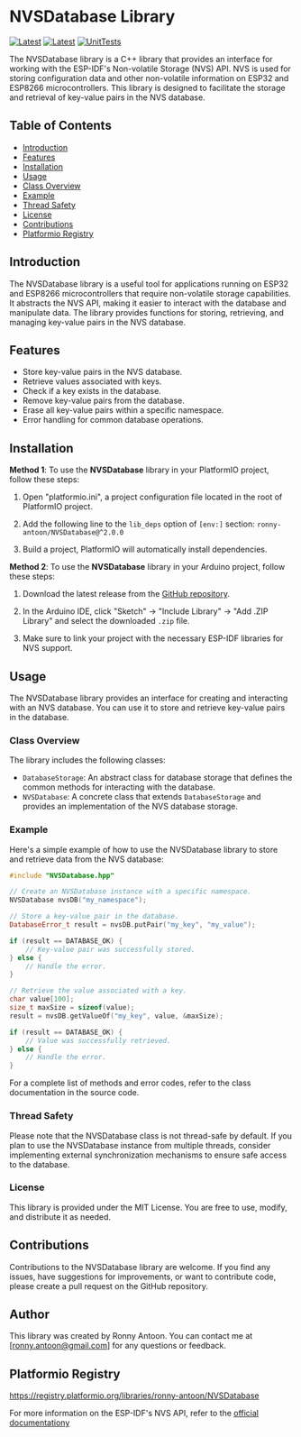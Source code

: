 # NVSDatabase Library

[![Latest](https://img.shields.io/github/v/tag/ronny-antoon/NVSDatabase?color=red&label=last+release)](https://github.com/ronny-antoon/NVSDatabase/releases)
[![Latest](https://badges.registry.platformio.org/packages/ronny-antoon/library/NVSDatabase.svg)](https://registry.platformio.org/libraries/ronny-antoon/NVSDatabase)
[![UnitTests](https://github.com/ronny-antoon/NVSDatabase/actions/workflows/build-and-test-embeded.yaml/badge.svg)](https://github.com/ronny-antoon/NVSDatabase/actions/workflows/build-and-test-embeded.yaml)

The NVSDatabase library is a C++ library that provides an interface for working with the ESP-IDF's Non-volatile Storage (NVS) API. NVS is used for storing configuration data and other non-volatile information on ESP32 and ESP8266 microcontrollers. This library is designed to facilitate the storage and retrieval of key-value pairs in the NVS database.

## Table of Contents
- [Introduction](#introduction)
- [Features](#features)
- [Installation](#installation)
- [Usage](#usage)
- [Class Overview](#class-overview)
- [Example](#example)
- [Thread Safety](#thread-safety)
- [License](#license)
- [Contributions](#contributions)
- [Platformio Registry](#platformio-registry)

## Introduction

The NVSDatabase library is a useful tool for applications running on ESP32 and ESP8266 microcontrollers that require non-volatile storage capabilities. It abstracts the NVS API, making it easier to interact with the database and manipulate data. The library provides functions for storing, retrieving, and managing key-value pairs in the NVS database.

## Features
- Store key-value pairs in the NVS database.
- Retrieve values associated with keys.
- Check if a key exists in the database.
- Remove key-value pairs from the database.
- Erase all key-value pairs within a specific namespace.
- Error handling for common database operations.

## Installation

**Method 1**:
To use the **NVSDatabase** library in your PlatformIO project, follow these steps:

1. Open "platformio.ini", a project configuration file located in the root of PlatformIO project.

2. Add the following line to the `lib_deps` option of `[env:]` section:
`ronny-antoon/NVSDatabase@^2.0.0`

3. Build a project, PlatformIO will automatically install dependencies.

**Method 2**:
To use the **NVSDatabase** library in your Arduino project, follow these steps:

1. Download the latest release from the [GitHub repository](https://github.com/ronny-antoon/NVSDatabase).

2. In the Arduino IDE, click "Sketch" -> "Include Library" -> "Add .ZIP Library" and select the downloaded `.zip` file.

3. Make sure to link your project with the necessary ESP-IDF libraries for NVS support.

## Usage

The NVSDatabase library provides an interface for creating and interacting with an NVS database. You can use it to store and retrieve key-value pairs in the database.

### Class Overview

The library includes the following classes:
- `DatabaseStorage`: An abstract class for database storage that defines the common methods for interacting with the database.
- `NVSDatabase`: A concrete class that extends `DatabaseStorage` and provides an implementation of the NVS database storage.

### Example

Here's a simple example of how to use the NVSDatabase library to store and retrieve data from the NVS database:

```cpp
#include "NVSDatabase.hpp"

// Create an NVSDatabase instance with a specific namespace.
NVSDatabase nvsDB("my_namespace");

// Store a key-value pair in the database.
DatabaseError_t result = nvsDB.putPair("my_key", "my_value");

if (result == DATABASE_OK) {
    // Key-value pair was successfully stored.
} else {
    // Handle the error.
}

// Retrieve the value associated with a key.
char value[100];
size_t maxSize = sizeof(value);
result = nvsDB.getValueOf("my_key", value, &maxSize);

if (result == DATABASE_OK) {
    // Value was successfully retrieved.
} else {
    // Handle the error.
}
```

For a complete list of methods and error codes, refer to the class documentation in the source code.

### Thread Safety

Please note that the NVSDatabase class is not thread-safe by default. If you plan to use the NVSDatabase instance from multiple threads, consider implementing external synchronization mechanisms to ensure safe access to the database.

### License

This library is provided under the MIT License. You are free to use, modify, and distribute it as needed.

## Contributions

Contributions to the NVSDatabase library are welcome. If you find any issues, have suggestions for improvements, or want to contribute code, please create a pull request on the GitHub repository.

## Author

This library was created by Ronny Antoon. You can contact me at [ronny.antoon@gmail.com] for any questions or feedback.

## Platformio Registry

https://registry.platformio.org/libraries/ronny-antoon/NVSDatabase

For more information on the ESP-IDF's NVS API, refer to the [official documentationy](https://docs.espressif.com/projects/esp-idf/en/latest/esp32/api-reference/storage/nvs_flash.html)

